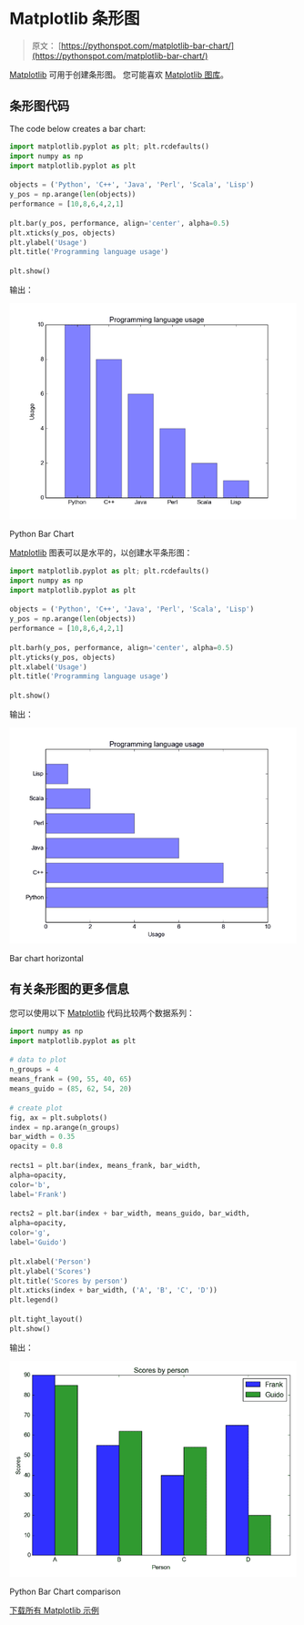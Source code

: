 # Matplotlib 条形图

> 原文： [https://pythonspot.com/matplotlib-bar-chart/](https://pythonspot.com/matplotlib-bar-chart/)

[Matplotlib](https://pythonspot.com/matplotlib/) 可用于创建条形图。 您可能喜欢 [Matplotlib 图库](https://pythonspot.com/matplotlib-gallery/)。

## 条形图代码

The code below creates a bar chart:

```py
import matplotlib.pyplot as plt; plt.rcdefaults()
import numpy as np
import matplotlib.pyplot as plt

objects = ('Python', 'C++', 'Java', 'Perl', 'Scala', 'Lisp')
y_pos = np.arange(len(objects))
performance = [10,8,6,4,2,1]

plt.bar(y_pos, performance, align='center', alpha=0.5)
plt.xticks(y_pos, objects)
plt.ylabel('Usage')
plt.title('Programming language usage')

plt.show()

```

输出：

![figure_barchart](img/91f2efcb7aedc6b7c1fb02870373fc54.jpg)

Python Bar Chart

[Matplotlib](https://pythonspot.com/matplotlib/) 图表可以是水平的，以创建水平条形图：

```py
import matplotlib.pyplot as plt; plt.rcdefaults()
import numpy as np
import matplotlib.pyplot as plt

objects = ('Python', 'C++', 'Java', 'Perl', 'Scala', 'Lisp')
y_pos = np.arange(len(objects))
performance = [10,8,6,4,2,1]

plt.barh(y_pos, performance, align='center', alpha=0.5)
plt.yticks(y_pos, objects)
plt.xlabel('Usage')
plt.title('Programming language usage')

plt.show()

```

输出：

![Bar chart horizontal](img/b76892fe0218d67c9bf34e469d9dc0a4.jpg)

Bar chart horizontal

## 有关条形图的更多信息

您可以使用以下 [Matplotlib](https://pythonspot.com/matplotlib/) 代码比较两个数据系列：

```py
import numpy as np
import matplotlib.pyplot as plt

# data to plot
n_groups = 4
means_frank = (90, 55, 40, 65)
means_guido = (85, 62, 54, 20)

# create plot
fig, ax = plt.subplots()
index = np.arange(n_groups)
bar_width = 0.35
opacity = 0.8

rects1 = plt.bar(index, means_frank, bar_width,
alpha=opacity,
color='b',
label='Frank')

rects2 = plt.bar(index + bar_width, means_guido, bar_width,
alpha=opacity,
color='g',
label='Guido')

plt.xlabel('Person')
plt.ylabel('Scores')
plt.title('Scores by person')
plt.xticks(index + bar_width, ('A', 'B', 'C', 'D'))
plt.legend()

plt.tight_layout()
plt.show()

```

输出：

![barchart_python](img/b59cd2b0d0a998425f408fe5543c9e37.jpg)

Python Bar Chart comparison

[下载所有 Matplotlib 示例](https://pythonspot.com/download-matplotlib-examples/)